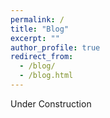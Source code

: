 ```yaml
---
permalink: /
title: "Blog"
excerpt: ""
author_profile: true
redirect_from: 
  - /blog/
  - /blog.html
---
```

Under Construction
